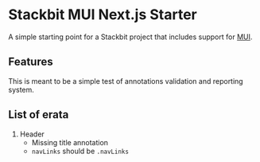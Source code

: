 # Stackbit MUI Next.js Starter

A simple starting point for a Stackbit project that includes support for [MUI](https://mui.com/).

## Features

This is meant to be a simple test of annotations validation and reporting system.



## List of erata

1. Header
    - Missing title annotation
    - `navLinks` should be `.navLinks`
